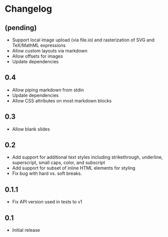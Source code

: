 # Changelog

## (pending)

* Support local image upload (via file.io) and rasterization of SVG and TeX/MathML expressions
* Allow custom layouts via markdown
* Allow offsets for images
* Update dependencies

## 0.4

* Allow piping markdown from stdin
* Update dependencies
* Allow CSS attributes on most markdown blocks

## 0.3

* Allow blank slides

## 0.2

* Add support for additional text styles including strikethrough,
  underline, superscript, small caps, color, and subscript
* Add support for subset of inline HTML elements for styling
* Fix bug with hard vs. soft breaks.

## 0.1.1

* Fix API version used in tests to v1

## 0.1

* Initial release
